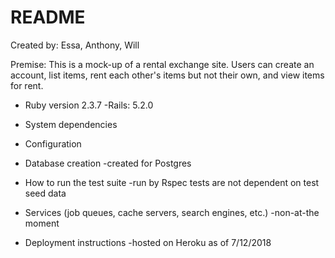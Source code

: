 # README
Created by: Essa, Anthony, Will

Premise: This is a mock-up of a rental exchange site. Users can create an account,
 list items, rent each other's items but not their own, and view items for rent.


* Ruby version
  2.3.7
  -Rails: 5.2.0

* System dependencies

* Configuration

* Database creation
  -created for Postgres

* How to run the test suite
  -run by Rspec tests are not dependent on test seed data

* Services (job queues, cache servers, search engines, etc.)
  -non-at-the moment

* Deployment instructions
  -hosted on Heroku as of 7/12/2018
